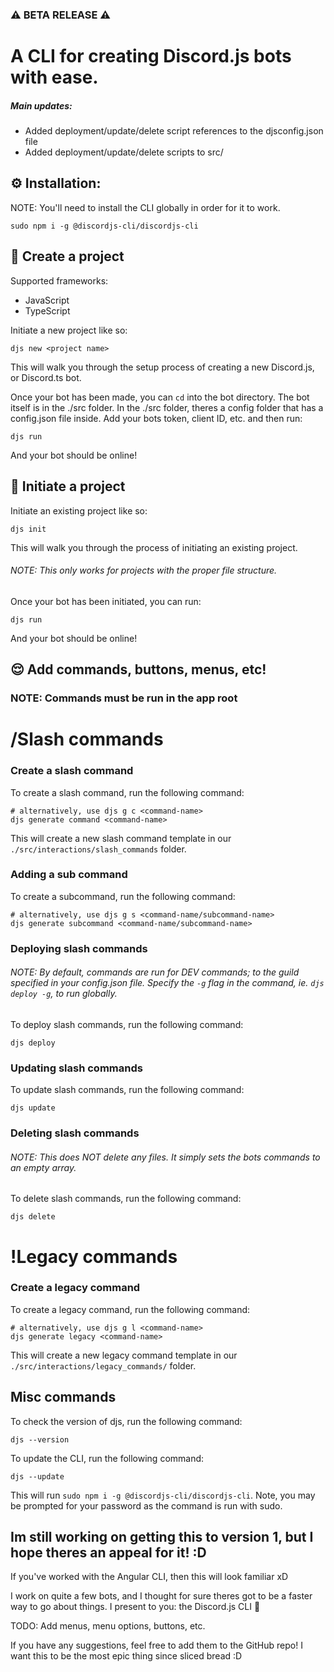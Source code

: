 ### ⚠️ BETA RELEASE ⚠️
# A CLI for creating Discord.js bots with ease.

##### Main updates:
- Added deployment/update/delete script references to the djsconfig.json file
- Added deployment/update/delete scripts to src/

## ⚙️ Installation:
NOTE: You'll need to install the CLI globally in order for it to work.

```
sudo npm i -g @discordjs-cli/discordjs-cli
```

## 🌚 Create a project

Supported frameworks:

- JavaScript
- TypeScript

Initiate a new project like so:
```
djs new <project name>
```
This will walk you through the setup process of creating a new Discord.js, or Discord.ts bot.

Once your bot has been made, you can `cd` into the bot directory. The bot itself is in the ./src folder. In the ./src folder, theres a config folder that has a config.json file inside. Add your bots token, client ID, etc. and then run:

```
djs run
```

And your bot should be online!

## 🔨 Initiate a project
Initiate an existing project like so:
```
djs init
```
This will walk you through the process of initiating an existing project. 

###### NOTE: This only works for projects with the proper file structure.

Once your bot has been initiated, you can run:

```
djs run
```

And your bot should be online!

## 😌 Add commands, buttons, menus, etc!
### NOTE: Commands must be run in the app root

# /Slash commands
### Create a slash command
To create a slash command, run the following command:
```
# alternatively, use djs g c <command-name>
djs generate command <command-name>
```

This will create a new slash command template in our `./src/interactions/slash_commands` folder.

### Adding a sub command
To create a subcommand, run the following command:
```
# alternatively, use djs g s <command-name/subcommand-name>
djs generate subcommand <command-name/subcommand-name>
```

### Deploying slash commands
###### NOTE: By default, commands are run for DEV commands; to the guild specified in your config.json file. Specify the `-g` flag in the command, ie. `djs deploy -g`, to run globally.

To deploy slash commands, run the following command:
```
djs deploy
```

### Updating slash commands
To update slash commands, run the following command:
```
djs update
```

### Deleting slash commands
###### NOTE: This does NOT delete any files. It simply sets the bots commands to an empty array.
To delete slash commands, run the following command:
```
djs delete
```

# !Legacy commands
### Create a legacy command
To create a legacy command, run the following command:
```
# alternatively, use djs g l <command-name>
djs generate legacy <command-name>
```

This will create a new legacy command template in our `./src/interactions/legacy_commands/` folder.

## Misc commands

To check the version of djs, run the following command:
```
djs --version
```

To update the CLI, run the following command:
```
djs --update
```

This will run `sudo npm i -g @discordjs-cli/discordjs-cli`. Note, you may be prompted for your password as the command is run with sudo.


## Im still working on getting this to version 1, but I hope theres an appeal for it! :D
If you've worked with the Angular CLI, then this will look familiar xD

I work on quite a few bots, and I thought for sure theres got to be a faster way to go about things. I present to you: the Discord.js CLI 🎉

TODO: Add menus, menu options, buttons, etc.

If you have any suggestions, feel free to add them to the GitHub repo! I want this to be the most epic thing since sliced bread :D